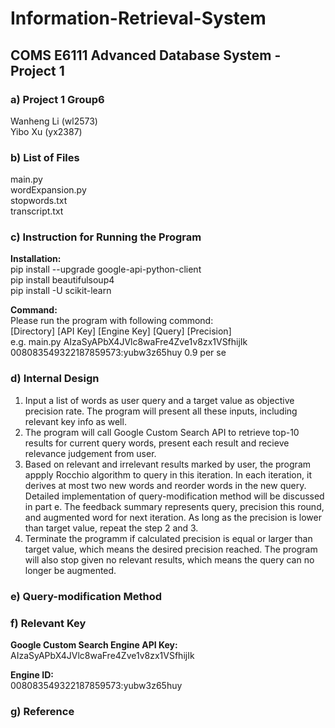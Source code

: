 # Information-Retrieval-System
## COMS E6111 Advanced Database System - Project 1  
### a) Project 1 Group6
  Wanheng Li (wl2573)    
  Yibo Xu (yx2387)
### b) List of Files    
main.py   
wordExpansion.py     
stopwords.txt       
transcript.txt
### c) Instruction for Running the Program
**Installation:**         
pip install --upgrade google-api-python-client    
pip install beautifulsoup4     
pip install -U scikit-learn     

**Command:**    
Please run the program with following commond:    
[Directory]   [API Key] [Engine Key] [Query] [Precision]      
e.g. main.py AIzaSyAPbX4JVlc8waFre4Zve1v8zx1VSfhijIk 008083549322187859573:yubw3z65huy 0.9 per se
### d) Internal Design        
1. Input a list of words as user query and a target value as objective precision rate. The program will present all these inputs, including relevant key info as well.        
2. The program will call Google Custom Search API to retrieve top-10 results for current query words, present each result and recieve relevance judgement from user.        
3. Based on relevant and irrelevant results marked by user, the program appply Rocchio algorithm to query in this iteration. In each iteration, it derives at most two new words and reorder words in the new query. Detailed implementation of query-modification method will be discussed in part e. The feedback summary represents query, precision this round, and augmented word for next iteration. As long as the precision is lower than target value, repeat the step 2 and 3.
4. Terminate the programm if calculated precision is equal or larger than target value, which means the desired precision reached. The program will also stop given no relevant results, which means the query can no longer be augmented.        
### e) Query-modification Method
### f) Relevant Key
**Google Custom Search Engine API Key:**      
AIzaSyAPbX4JVlc8waFre4Zve1v8zx1VSfhijIk       
        
**Engine ID:**        
008083549322187859573:yubw3z65huy
### g) Reference

